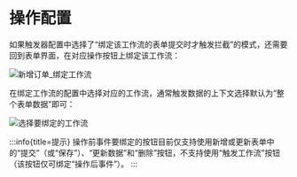# 操作配置

如果触发器配置中选择了“绑定该工作流的表单提交时才触发拦截”的模式，还需要回到表单界面，在对应操作按钮上绑定该工作流：

![新增订单_绑定工作流](https://static-docs.nocobase.com/bae3931e60f9bcc51bbc222e40e891e5.png)

在绑定工作流的配置中选择对应的工作流，通常触发数据的上下文选择默认为“整个表单数据”即可：

![选择要绑定的工作流](https://static-docs.nocobase.com/78e2f023029bd570c91ee4cd19b7a0a7.png)

:::info{title=提示}
操作前事件要绑定的按钮目前仅支持使用新增或更新表单中的“提交”（或“保存”）、“更新数据”和“删除”按钮，不支持使用“触发工作流”按钮（该按钮仅可绑定“操作后事件”）。
:::

